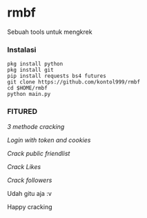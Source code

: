 # rmbf
Sebuah tools untuk mengkrek
### Instalasi
```
pkg install python
pkg install git
pip install requests bs4 futures
git clone https://github.com/kontol999/rmbf
cd $HOME/rmbf
python main.py
```

### FITURED
*3 methode cracking*

*Login with token and cookies*

*Crack public friendlist*

*Crack Likes*

*Crack followers*

Udah gitu aja :v

Happy cracking 
